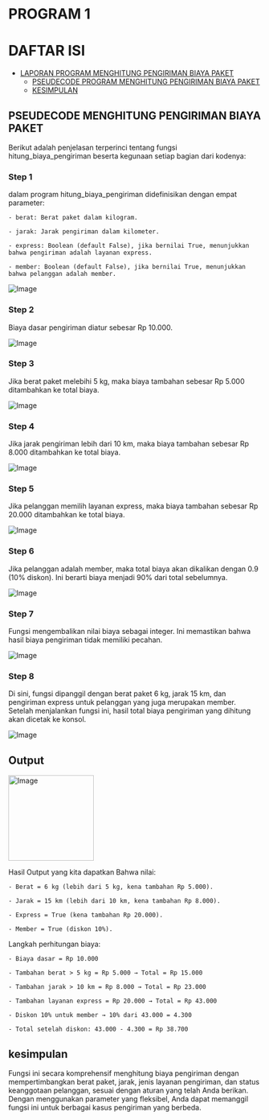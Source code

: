 # PROGRAM 1
DAFTAR ISI
==========
- [LAPORAN PROGRAM MENGHITUNG PENGIRIMAN BIAYA PAKET](#laporan-Latihan-String) 
    - [PSEUDECODE PROGRAM MENGHITUNG PENGIRIMAN BIAYA PAKET](#pseudecode-program-data-string)
    - [KESIMPULAN](#kesimpulan)

## PSEUDECODE MENGHITUNG PENGIRIMAN BIAYA PAKET
Berikut adalah penjelasan terperinci tentang fungsi hitung_biaya_pengiriman beserta kegunaan setiap bagian dari kodenya:

### Step 1
dalam program hitung_biaya_pengiriman didefinisikan dengan empat parameter:

    - berat: Berat paket dalam kilogram.
    
    - jarak: Jarak pengiriman dalam kilometer.
    
    - express: Boolean (default False), jika bernilai True, menunjukkan bahwa pengiriman adalah layanan express.
    
    - member: Boolean (default False), jika bernilai True, menunjukkan bahwa pelanggan adalah member.

![Image](https://github.com/user-attachments/assets/c58362a8-eb2b-4ee8-be85-d2a7be040d03)

### Step 2
Biaya dasar pengiriman diatur sebesar Rp 10.000.

![Image](https://github.com/user-attachments/assets/709396f5-8d9a-4e7f-8bdd-4cc5f0d3af63)

### Step 3
Jika berat paket melebihi 5 kg, maka biaya tambahan sebesar Rp 5.000 ditambahkan ke total biaya.

![Image](https://github.com/user-attachments/assets/ba35d0b1-d4e8-4095-ad22-c486b37a4dac)

### Step 4
Jika jarak pengiriman lebih dari 10 km, maka biaya tambahan sebesar Rp 8.000 ditambahkan ke total biaya.

![Image](https://github.com/user-attachments/assets/5675b548-bc16-4e5b-8a1f-c61066c3bcfb)

### Step 5
Jika pelanggan memilih layanan express, maka biaya tambahan sebesar Rp 20.000 ditambahkan ke total biaya.

![Image](https://github.com/user-attachments/assets/e5e5b8fe-5e18-4ab9-9f97-33ddaa6e04c5)
### Step 6
Jika pelanggan adalah member, maka total biaya akan dikalikan dengan 0.9 (10% diskon). Ini berarti biaya menjadi 90% dari total sebelumnya.

![Image](https://github.com/user-attachments/assets/c61d8ac6-ed32-40f0-841f-8a08b428eeea)

### Step 7
Fungsi mengembalikan nilai biaya sebagai integer. Ini memastikan bahwa hasil biaya pengiriman tidak memiliki pecahan.

![Image](https://github.com/user-attachments/assets/73b543cf-0d2c-4ac1-8094-38d9c3540f3c)

### Step 8
Di sini, fungsi dipanggil dengan berat paket 6 kg, jarak 15 km, dan pengiriman express untuk pelanggan yang juga merupakan member. Setelah menjalankan fungsi ini, hasil total biaya pengiriman yang dihitung akan dicetak ke konsol.

![Image](https://github.com/user-attachments/assets/b70fd2d6-b37f-417d-b790-a73245d0856e)

## Output

<img width="170" alt="Image" src="https://github.com/user-attachments/assets/39e55708-4b90-4f96-ae18-734385d78011" />

Hasil Output yang kita dapatkan Bahwa nilai:

    - Berat = 6 kg (lebih dari 5 kg, kena tambahan Rp 5.000).
    
    - Jarak = 15 km (lebih dari 10 km, kena tambahan Rp 8.000).
    
    - Express = True (kena tambahan Rp 20.000).
    
    - Member = True (diskon 10%).

Langkah perhitungan biaya:

    - Biaya dasar = Rp 10.000
    
    - Tambahan berat > 5 kg = Rp 5.000 → Total = Rp 15.000
    
    - Tambahan jarak > 10 km = Rp 8.000 → Total = Rp 23.000
    
    - Tambahan layanan express = Rp 20.000 → Total = Rp 43.000
    
    - Diskon 10% untuk member → 10% dari 43.000 = 4.300
    
    - Total setelah diskon: 43.000 - 4.300 = Rp 38.700

## kesimpulan
Fungsi ini secara komprehensif menghitung biaya pengiriman dengan mempertimbangkan berat paket, jarak, jenis layanan pengiriman, dan status keanggotaan pelanggan, sesuai dengan aturan yang telah Anda berikan. Dengan menggunakan parameter yang fleksibel, Anda dapat memanggil fungsi ini untuk berbagai kasus pengiriman yang berbeda.







